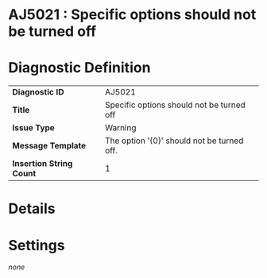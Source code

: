 # AJ5021 : Specific options should not be turned off

# Diagnostic Definition

<table>
  <tr>
    <td class="header"><b>Diagnostic ID</b></td>
    <td>AJ5021</td>
  </tr>
  <tr>
    <td class="header"><b>Title</b></td>
    <td>Specific options should not be turned off</td>
  </tr>
  <tr>
    <td class="header"><b>Issue Type</b></td>
    <td>Warning</td>
  </tr>
  <tr>
    <td class="header"><b>Message Template</b></td>
    <td>The option '{0}' should not be turned off.</td>
  </tr>
  <tr>
    <td class="header"><b>Insertion String Count</b></td>
    <td>1</td>
  </tr>
</table>

# Details



# Settings

*none*

